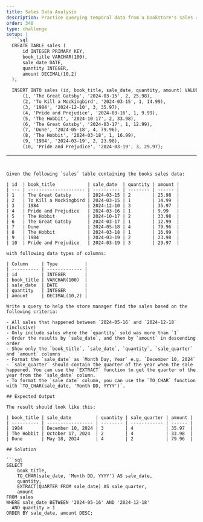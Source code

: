 ```yaml
---
title: Sales Data Analysis
description: Practice querying temporal data from a bookstore's sales records
order: 340
type: challenge
setup: |
  ```sql
  CREATE TABLE sales (
      id INTEGER PRIMARY KEY,
      book_title VARCHAR(100),
      sale_date DATE,
      quantity INTEGER,
      amount DECIMAL(10,2)
  );

  INSERT INTO sales (id, book_title, sale_date, quantity, amount) VALUES
      (1, 'The Great Gatsby', '2024-03-15', 2, 25.98),
      (2, 'To Kill a Mockingbird', '2024-03-15', 1, 14.99),
      (3, '1984', '2024-12-10', 3, 35.97),
      (4, 'Pride and Prejudice', '2024-03-16', 1, 9.99),
      (5, 'The Hobbit', '2024-10-17', 2, 33.98),
      (6, 'The Great Gatsby', '2024-03-17', 1, 12.99),
      (7, 'Dune', '2024-05-18', 4, 79.96),
      (8, 'The Hobbit', '2024-03-18', 1, 16.99),
      (9, '1984', '2024-03-19', 2, 23.98),
      (10, 'Pride and Prejudice', '2024-03-19', 3, 29.97);
  ```
---
```


Given the following `sales` table containing the books sales data:

| id  | book_title            | sale_date  | quantity | amount |
| --- | --------------------- | ---------- | -------- | ------ |
| 1   | The Great Gatsby      | 2024-03-15 | 2        | 25.98  |
| 2   | To Kill a Mockingbird | 2024-03-15 | 1        | 14.99  |
| 3   | 1984                  | 2024-12-10 | 3        | 35.97  |
| 4   | Pride and Prejudice   | 2024-03-16 | 1        | 9.99   |
| 5   | The Hobbit            | 2024-10-17 | 2        | 33.98  |
| 6   | The Great Gatsby      | 2024-03-17 | 1        | 12.99  |
| 7   | Dune                  | 2024-05-18 | 4        | 79.96  |
| 8   | The Hobbit            | 2024-03-18 | 1        | 16.99  |
| 9   | 1984                  | 2024-03-19 | 2        | 23.98  |
| 10  | Pride and Prejudice   | 2024-03-19 | 3        | 29.97  |

with following data types of columns:

| Column     | Type          |
| ---------- | ------------- |
| id         | INTEGER       |
| book_title | VARCHAR(100)  |
| sale_date  | DATE          |
| quantity   | INTEGER       |
| amount     | DECIMAL(10,2) |

Write a query to help the store manager find the sales based on the following criteria:

- All sales that happened between `2024-05-16` and `2024-12-18` (inclusive)
- Only include sales where the `quantity` sold was more than `1`
- Order the results by `sale_date`, and then by `amount` in descending order
- Show only the `book_title`, `sale_date`, `quantity`, `sale_quarter` and `amount` columns
- Format the `sale_date` as `Month Day, Year` e.g. `December 10, 2024`
- `sale_quarter` should contain the quarter of the year when the sale happened. You can use the `EXTRACT` function to get the quarter of the year from the `sale_date` column.
- To format the `sale_date` column, you can use the `TO_CHAR` function with `TO_CHAR(sale_date, 'Month DD, YYYY')`.

## Expected Output

The result should look like this:

| book_title | sale_date         | quantity | sale_quarter | amount |
| ---------- | ----------------- | -------- | ------------ | ------ |
| 1984       | December 10, 2024 | 3        | 4            | 35.97  |
| The Hobbit | October 17, 2024  | 2        | 4            | 33.98  |
| Dune       | May 18, 2024      | 4        | 2            | 79.96  |

## Solution

```sql
SELECT
    book_title,
    TO_CHAR(sale_date, 'Month DD, YYYY') AS sale_date,
    quantity,
    EXTRACT(QUARTER FROM sale_date) AS sale_quarter,
    amount
FROM sales
WHERE sale_date BETWEEN '2024-05-16' AND '2024-12-18'
  AND quantity > 1
ORDER BY sale_date, amount DESC;
```
